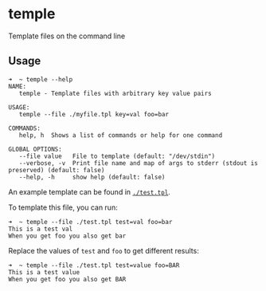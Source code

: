 # temple
Template files on the command line

## Usage

```
➜  ~ temple --help
NAME:
   temple - Template files with arbitrary key value pairs

USAGE:
   temple --file ./myfile.tpl key=val foo=bar

COMMANDS:
   help, h  Shows a list of commands or help for one command

GLOBAL OPTIONS:
   --file value   File to template (default: "/dev/stdin")
   --verbose, -v  Print file name and map of args to stderr (stdout is preserved) (default: false)
   --help, -h     show help (default: false)
```

An example template can be found in [`./test.tpl`](https://github.com/nalbury/temple/blob/main/test.tpl).

To template this file, you can run:

```
➜  ~ temple --file ./test.tpl test=val foo=bar
This is a test val
When you get foo you also get bar
```

Replace the values of `test` and `foo` to get different results:

```
➜  ~ temple --file ./test.tpl test=value foo=BAR
This is a test value
When you get foo you also get BAR
```
